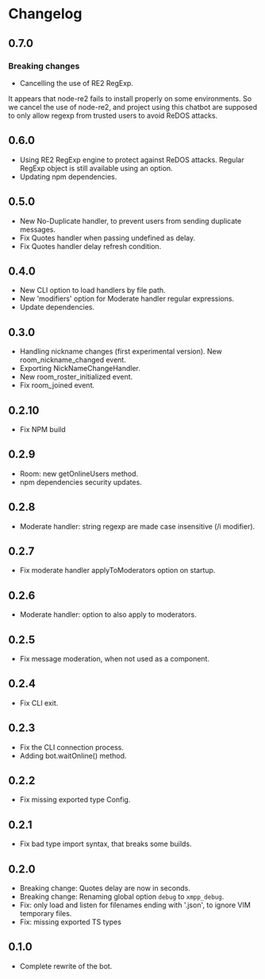 # Changelog

## 0.7.0

### Breaking changes

* Cancelling the use of RE2 RegExp.

It appears that node-re2 fails to install properly on some environments.
So we cancel the use of node-re2, and project using this chatbot are supposed to only allow regexp from trusted users
to avoid ReDOS attacks.

## 0.6.0

* Using RE2 RegExp engine to protect against ReDOS attacks. Regular RegExp object is still available using an option.
* Updating npm dependencies.

## 0.5.0

* New No-Duplicate handler, to prevent users from sending duplicate messages.
* Fix Quotes handler when passing undefined as delay.
* Fix Quotes handler delay refresh condition.

## 0.4.0

* New CLI option to load handlers by file path.
* New 'modifiers' option for Moderate handler regular expressions.
* Update dependencies.

## 0.3.0

* Handling nickname changes (first experimental version). New room_nickname_changed event.
* Exporting NickNameChangeHandler.
* New room_roster_initialized event.
* Fix room_joined event.

## 0.2.10

* Fix NPM build

## 0.2.9

* Room: new getOnlineUsers method.
* npm dependencies security updates.

## 0.2.8

* Moderate handler: string regexp are made case insensitive (/i modifier).

## 0.2.7

* Fix moderate handler applyToModerators option on startup.

## 0.2.6

* Moderate handler: option to also apply to moderators.

## 0.2.5

* Fix message moderation, when not used as a component.

## 0.2.4

* Fix CLI exit.

## 0.2.3

* Fix the CLI connection process.
* Adding bot.waitOnline() method.

## 0.2.2

* Fix missing exported type Config.

## 0.2.1

* Fix bad type import syntax, that breaks some builds.

## 0.2.0

* Breaking change: Quotes delay are now in seconds.
* Breaking change: Renaming global option `debug` to `xmpp_debug`.
* Fix: only load and listen for filenames ending with '.json', to ignore VIM temporary files.
* Fix: missing exported TS types

## 0.1.0

* Complete rewrite of the bot.
